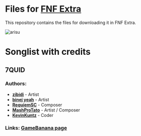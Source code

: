 # Files for [FNF Extra](https://github.com/TheLeerName/FNF-extra)

This repository contains the files for downloading it in FNF Extra.

![arisu](https://github.com/dogemlg19/cool-cool/assets/106706303/b087efc4-4371-40b8-9094-8b80beee4ce8)

# Songlist with credits

## 7QUID
### Authors:
- [**zibidi**](https://twitter.com/fif_leo15) - Artist
- [**binej yeah**](https://twitter.com/binej_yeah) - Artist
- [**RequiemSC**](https://twitter.com/_itsrequiem) - Composer
- [**MashProTato**](https://gamebanana.com/members/1784170) - Artist / Composer
- [**KevinKuntz**](https://gamebanana.com/members/1415992) - Coder
### Links: [**GameBanana page**](https://gamebanana.com/mods/396543)
